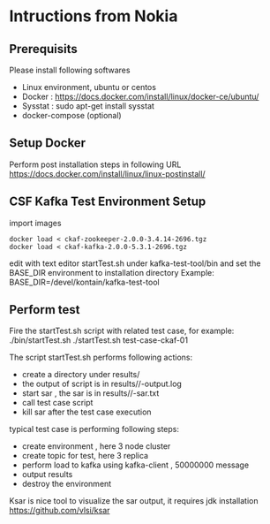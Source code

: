 # Intructions from Nokia

## Prerequisits 

Please install following softwares
- Linux environment, ubuntu or centos
- Docker : https://docs.docker.com/install/linux/docker-ce/ubuntu/
- Sysstat : sudo apt-get install sysstat
- docker-compose (optional)


## Setup Docker 

Perform post installation steps in following URL
https://docs.docker.com/install/linux/linux-postinstall/ 


## CSF Kafka Test Environment Setup

import images
```
docker load < ckaf-zookeeper-2.0.0-3.4.14-2696.tgz
docker load < ckaf-kafka-2.0.0-5.3.1-2696.tgz
```

edit with text editor startTest.sh under kafka-test-tool/bin and set the BASE_DIR environment to installation directory
Example:
BASE_DIR=/devel/kontain/kafka-test-tool

## Perform test

Fire the startTest.sh script with related test case, for example:
./bin/startTest.sh ./startTest.sh test-case-ckaf-01

The script startTest.sh performs following actions:
- create a directory under results/<datetime>
- the output of script is in results/<datetime>/<datetime>-output.log
- start sar , the sar is in results/<datetime>/<datetime>-sar.txt
- call test case script
- kill sar after the test case execution

typical test case is performing following steps:
- create environment , here 3 node cluster
- create topic for test, here 3 replica
- perform load to kafka using kafka-client , 50000000 message
- output results
- destroy the environment


Ksar is nice tool to visualize the sar output, it requires jdk installation
https://github.com/vlsi/ksar 






